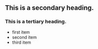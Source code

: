 ## This is a secondary heading.
### This is a tertiary heading.

* first item
* second item
* third item